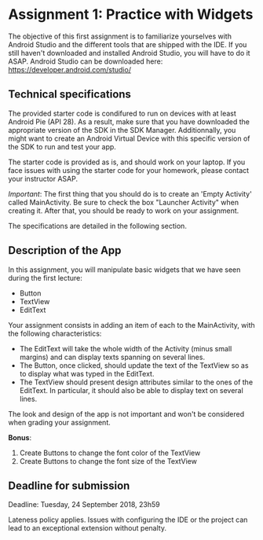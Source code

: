# Assignment 1: Practice with Widgets

The objective of this first assignment is to familiarize yourselves with
Android Studio and the different tools that are shipped with the IDE. If
you still haven't downloaded and installed Android Studio, you will have
to do it ASAP. Android Studio can be downloaded here:
https://developer.android.com/studio/

## Technical specifications 

The provided starter code is condifured to run on devices with at least
Android Pie (API 28). As a result, make sure that you have downloaded
the appropriate version of the SDK in the SDK Manager. Additionnally,
you might want to create an Android Virtual Device with this specific
version of the SDK to run and test your app.

The starter code is provided as is, and should work on your laptop. If
you face issues with using the starter code for your homework, please
contact your instructor ASAP.

*Important*: The first thing that you should do is to create an 'Empty
Activity' called MainActivity. Be sure to check the box "Launcher
Activity" when creating it. After that, you should be ready to work on
your assignment.

The specifications are detailed in the following section.

## Description of the App

In this assignment, you will manipulate basic widgets that we have seen
during the first lecture:

- Button
- TextView
- EditText

Your assignment consists in adding an item of each to the MainActivity,
with the following characteristics:

- The EditText will take the whole width of the Activity (minus small
  margins) and can display texts spanning on several lines. 
- The Button, once clicked, should update the text of the TextView so as
  to display what was typed in the EditText.
- The TextView should present design attributes similar to the ones of
  the EditText. In particular, it should also be able to display text on
  several lines.


The look and design of the app is not important and won't be considered
when grading your assignment.

__Bonus__: 
1. Create Buttons to change the font color of the TextView
2. Create Buttons to change the font size of the TextView

## Deadline for submission

Deadline: Tuesday, 24 September 2018, 23h59

Lateness policy applies. Issues with configuring the IDE or the project
can lead to an exceptional extension without penalty.

